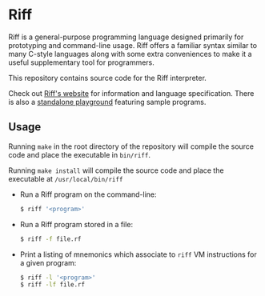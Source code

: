 # Riff

Riff is a general-purpose programming language designed primarily for
prototyping and command-line usage. Riff offers a familiar syntax
similar to many C-style languages along with some extra conveniences
to make it a useful supplementary tool for programmers.

This repository contains source code for the Riff interpreter.

Check out [Riff's website](https://riff.cx) for information and
language specification. There is also a [standalone
playground](https://riff.run) featuring sample programs.

## Usage

Running `make` in the root directory of the repository will compile
the source code and place the executable in `bin/riff`.

Running `make install` will compile the source code and place the
executable at `/usr/local/bin/riff`

- Run a Riff program on the command-line:

    ```bash
    $ riff '<program>'
    ```

- Run a Riff program stored in a file:

    ```bash
    $ riff -f file.rf
    ```

- Print a listing of mnemonics which associate to `riff` VM
  instructions for a given program:
  
    ```bash
    $ riff -l '<program>'
    $ riff -lf file.rf
    ```

